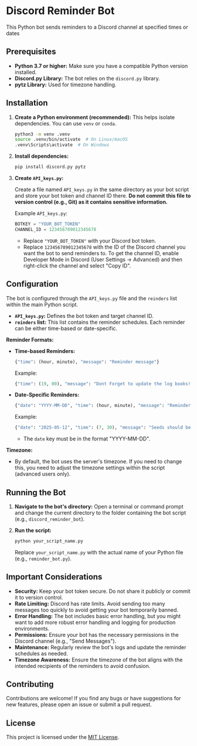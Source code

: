 # Discord Reminder Bot

This Python bot sends reminders to a Discord channel at specified times or dates

## Prerequisites

* **Python 3.7 or higher:**  Make sure you have a compatible Python version installed.
* **Discord.py Library:** The bot relies on the `discord.py` library.
* **pytz Library:** Used for timezone handling.

## Installation

1. **Create a Python environment (recommended):** This helps isolate dependencies. You can use
`venv` or `conda`.

   ```bash
   python3 -m venv .venv
   source .venv/bin/activate  # On Linux/macOS
   .venv\Scripts\activate  # On Windows
   ```

2. **Install dependencies:**

   ```bash
   pip install discord.py pytz
   ```

3. **Create `API_keys.py`:**

   Create a file named `API_keys.py` in the same directory as your bot script and store your bot
token and channel ID there.  **Do not commit this file to version control (e.g., Git) as it
contains sensitive information.**

   Example `API_keys.py`:

   ```python
   BOTKEY = "YOUR_BOT_TOKEN"
   CHANNEL_ID = 123456789012345678
   ```

   * Replace `"YOUR_BOT_TOKEN"` with your Discord bot token.
   * Replace `123456789012345678` with the ID of the Discord channel you want the bot to send
reminders to.  To get the channel ID, enable Developer Mode in Discord (User Settings ->
Advanced) and then right-click the channel and select "Copy ID".

## Configuration

The bot is configured through the `API_keys.py` file and the `reinders` list within the main
Python script.

* **`API_keys.py`:**  Defines the bot token and target channel ID.
* **`reinders` list:**  This list contains the reminder schedules.  Each reminder can be either
time-based or date-specific.

**Reminder Formats:**

* **Time-based Reminders:**

  ```python
  {"time": (hour, minute), "message": "Reminder message"}
  ```

  Example:

  ```python
  {"time": (19, 00), "message": "Dont Forget to update the log books!"}
  ```

* **Date-Specific Reminders:**

  ```python
  {"date": "YYYY-MM-DD", "time": (hour, minute), "message": "Reminder message"}
  ```

  Example:

  ```python
  {"date": "2025-05-12", "time": (7, 30), "message": "Seeds should be in today!"}
  ```

  * The `date` key must be in the format "YYYY-MM-DD".

**Timezone:**

* By default, the bot uses the server's timezone. If you need to change this, you need to adjust
the timezone settings within the script (advanced users only).

## Running the Bot

1. **Navigate to the bot's directory:** Open a terminal or command prompt and change the current
directory to the folder containing the bot script (e.g., `discord_reminder_bot`).

2. **Run the script:**

   ```bash
   python your_script_name.py
   ```

   Replace `your_script_name.py` with the actual name of your Python file (e.g.,
`reminder_bot.py`).

## Important Considerations

* **Security:**  Keep your bot token secure. Do not share it publicly or commit it to version
control.
* **Rate Limiting:** Discord has rate limits. Avoid sending too many messages too quickly to
avoid getting your bot temporarily banned.
* **Error Handling:** The bot includes basic error handling, but you might want to add more
robust error handling and logging for production environments.
* **Permissions:**  Ensure your bot has the necessary permissions in the Discord channel (e.g.,
"Send Messages").
* **Maintenance:** Regularly review the bot's logs and update the reminder schedules as needed.
* **Timezone Awareness:** Ensure the timezone of the bot aligns with the intended recipients of
the reminders to avoid confusion.

## Contributing

Contributions are welcome! If you find any bugs or have suggestions for new features, please open
an issue or submit a pull request.

## License

This project is licensed under the [MIT License](LICENSE).

